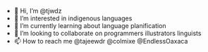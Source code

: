 - 👋 Hi, I’m @tjwdz
- 👀 I’m interested in indigenous languages
- 🌱 I’m currently learning about language planification 
- 💞️ I’m looking to collaborate on programmers illustrators linguists
- 📫 How to reach me @tajeewdr @colmixe @EndlessOaxaca 

<!---
tjwdz/tjwdz is a ✨ special ✨ repository because its `README.md` (this file) appears on your GitHub profile.
You can click the Preview link to take a look at your changes.
--->
